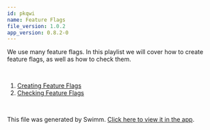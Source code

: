 ```yaml
---
id: pkqwi
name: Feature Flags
file_version: 1.0.2
app_version: 0.8.2-0
---
```


<!-- Intro - Do not remove this comment -->
We use many feature flags. In this playlist we will cover how to create feature flags, as well as how to check them.

<br/>

<!-- Steps - Do not remove this comment -->
1. [Creating Feature Flags](creating-feature-flags.54lox.sw.md)
2. [Checking Feature Flags](checking-feature-flags.1y1z6.sw.md)


<br/>

This file was generated by Swimm. [Click here to view it in the app](https://app.swimm.io/repos/Z2l0aHViJTNBJTNBc2VudHJ5JTNBJTNBc3dpbW1pbw==/docs/pkqwi).